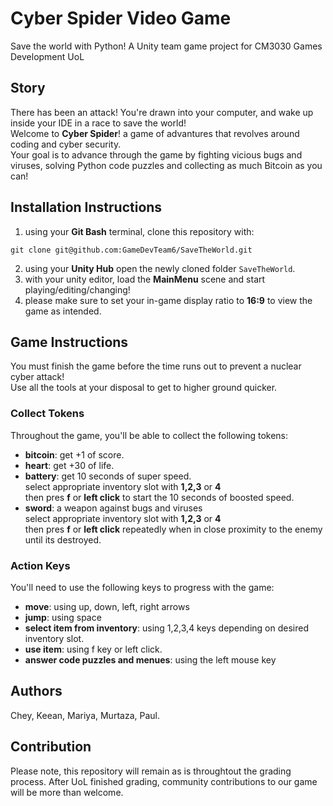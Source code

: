 # Cyber Spider Video Game
Save the world with Python! A Unity team game project for CM3030 Games Development UoL

## Story
There has been an attack! You're drawn into your computer, and wake up inside your IDE in a race to save the world!
<br>
Welcome to <b>Cyber Spider</b>! a game of advantures that revolves around coding and cyber security.
<br>
Your goal is to advance through the game by fighting vicious bugs and viruses, solving Python code puzzles and collecting as much Bitcoin as you can!

## Installation Instructions
1. using your <b>Git Bash</b> terminal, clone this repository with:<br>

```git clone git@github.com:GameDevTeam6/SaveTheWorld.git```

2. using your <b>Unity Hub</b> open the newly cloned folder ```SaveTheWorld```.
3. with your unity editor, load the <b>MainMenu</b> scene and start playing/editing/changing!
4. please make sure to set your in-game display ratio to <b>16:9</b> to view the game as intended.


## Game Instructions

You must finish the game before the time runs out to prevent a nuclear cyber attack!
<br> Use all the tools at your disposal to get to higher ground quicker.

### Collect Tokens

Throughout the game, you'll be able to collect the following tokens:
- <b>bitcoin</b>: get +1 of score.
- <b>heart</b>: get +30 of life.
- <b>battery</b>: get 10 seconds of super speed.<br>
    select appropriate inventory slot with <b>1,2,3</b> or <b>4</b><br>
    then pres <b>f</b> or <b>left click</b> to start the 10 seconds of boosted speed.
- <b>sword</b>: a weapon against bugs and viruses<br>
    select appropriate inventory slot with <b>1,2,3</b> or <b>4</b><br>
    then pres <b>f</b> or <b>left click</b> repeatedly when in close proximity to the enemy until its destroyed.

### Action Keys

You'll need to use the following keys to progress with the game:
- <b>move</b>: using up, down, left, right arrows
- <b>jump</b>: using space
- <b>select item from inventory</b>: using 1,2,3,4 keys depending on desired inventory slot.
- <b>use item</b>: using f key or left click.
- <b>answer code puzzles and menues</b>: using the left mouse key

## Authors
Chey, Keean, Mariya, Murtaza, Paul.

## Contribution
Please note, this repository will remain as is throughtout the grading process. After UoL finished grading, community contributions to our game will be more than welcome.
